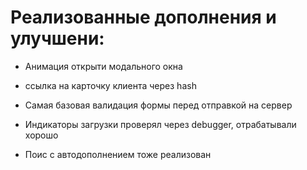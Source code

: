 # Реализованные дополнения и улучшени:

* Анимация открыти модального окна

* ссылка на карточку клиента через hash

* Самая базовая валидация формы перед отправкой на сервер

* Индикаторы загрузки проверял через debugger, отрабатывали хорошо

* Поис с автодополнением тоже реализован
